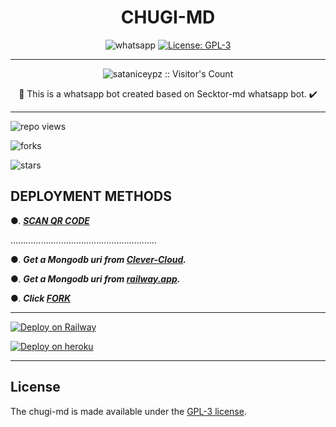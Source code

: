  <h1 align="center"> CHUGI-MD </h1>
 </a>
</p>  
<p align="center">
  <a aria-label="https://chat.whatsapp.com/HynyyBn2Mp0FPUZywqhD1M" target="_blank">
    <img alt="whatsapp" src="https://img.shields.io/badge/Join Group-25D366?style=for-the-badge&logo=whatsapp&logoColor=white" />
  </a>
  <a aria-label="Secktor is free to use" href="https://github.com/SamPandey001/Secktor-Md/blob/main/LICENCE" target="_blank">
    <img alt="License: GPL-3" src="https://badges.frapsoft.com/os/gpl/gpl.png?v=103)](https://opensource.org/licenses/GPL-3.0/" target="_blank" />
  </a>

</p>

---

<p align="center"><img src="https://profile-counter.glitch.me/{sataniceypz}/count.svg" alt="sataniceypz :: Visitor's Count" /></p>

  <p align="center"> 🔴 This is a whatsapp bot created based on Secktor-md whatsapp bot. ✔️

  

---

![repo views](https://hits.seeyoufarm.com/api/count/incr/badge.svg?url=https%3A%2F%2Fgithub.com%2Fsataniceypz%2FCHUGI-MD&count_bg=%2379C83D&title_bg=%23555555&icon=gitpod.svg&icon_color=%23E7E7E7&title=Views&edge_flat=false)

![forks](https://img.shields.io/github/forks/sataniceypz/CHUGI-MD?label=Forks&style=social)

![stars](https://img.shields.io/github/stars/sataniceypz/CHUGI-MD?style=social)

  

 ## DEPLOYMENT METHODS

  

●. ***[SCAN QR CODE ](https://shorturl.at/ampqF/)***
  
..........................................................

●. ***Get a Mongodb uri from [Clever-Cloud](https://api.clever-cloud.com/v2/session/login).***

●. ***Get a Mongodb uri from [railway.app](https://railway.app).***

●.  ***Click [FORK](https://github.com/sataniceypz/CHUGI-MD/fork)***

---


[![Deploy on Railway](https://railway.app/button.svg)](https://railway.app/template/NO4jvb?referralCode=iM43z3)

[![Deploy on heroku](https://www.herokucdn.com/deploy/button.svg)](https://dashboard.heroku.com/new?button-url=https://github.com/sataniceypz/CHUGI-MD&template=https://github.com/sataniceypz/CHUGI-MD.git)

  

 


 ---

## License

The chugi-md is made available under the [GPL-3 license](https://github.com/sataniceypz/CHUGI-MD/blob/main/LICENCE). 
